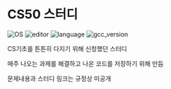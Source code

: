 #  CS50 스터디 
![OS](https://img.shields.io/badge/OS-windows10-blue)
![editor](https://img.shields.io/badge/editor-VS%20Code-blue)
![language](https://img.shields.io/badge/language-C-yellowgreen)
![gcc_version](https://img.shields.io/badge/gcc__version-8.1.0-lightgrey)

CS기초를 튼튼히 다지기 위해 신청했던 스터디

매주 나오는 과제를 해결하고 나온 코드를 저장하기 위해 만듬

문제내용과 스터디 링크는 규정상 미공개